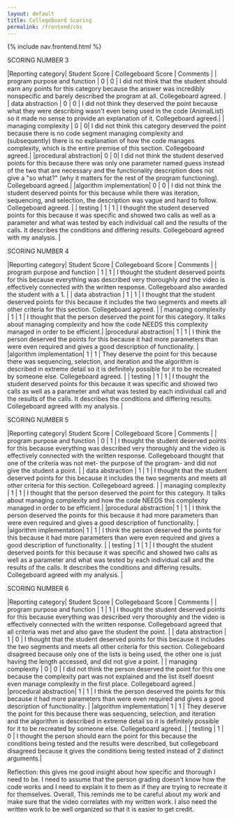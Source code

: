 ```yaml
---
layout: default
title: Collegeboard Scoring
permalink: /frontend/cbs
---
```


{% include nav.frontend.html %}

SCORING NUMBER 3

|Reporting category| Student Score | Collegeboard Score | Comments |
| program purpose and function | 0 | 0 | I did not think that the student should earn any points for this category because the answer was incredibly nonspecific and barely described the program at all. Collegeboard agreed. |
| data abstraction | 0 | 0 | I did not think they deserved the point because what they were describing wasn't even being used in the code (AnimalList) so it made no sense to provide an explanation of it. Collegeboard agreed.|
| managing complexity | 0 | 0| I did not think this category deserved the point because there is no code segment managing complexity and (subsequently) there is no explanation of how the code manages complexity, which is the entire premise of this section. Collegeboard agreed.|
|procedural abstraction| 0 | 0| I did not think the student deserved points for this because there was only one parameter named guess instead of the two that are necessary and the functionality description does not give a "so what?" (why it matters for the rest of the program functioning). Collegeboard agreed.| 
|algorithm implementation| 0 | 0 | I did not think the student deserved points for this because while there was iteration, sequencing, and selection, the description was vague and hard to follow. Collegeboard agreed. | 
| testing | 1 | 1 | I thought the student deserved points for this because it was specific and showed two calls as well as a parameter and what was tested by each individual call and the results of the calls. It describes the conditions and differing results. Collegeboard agreed with my analysis. |

SCORING NUMBER 4

|Reporting category| Student Score | Collegeboard Score | Comments |
| program purpose and function | 1 | 1 | I thought the student deserved points for this because everything was described very thoroughly and the video is effectively connected with the written response. Collegeboard also awarded the student with a 1. |
| data abstraction | 1 | 1 | I thought that the student deserved points for this because it includes the two segments and meets all other criteria for this section. Collegeboard agreed. |
| managing complexity | 1 | 1 | I thought that the person deserved the point for this category. It talks about managing complexity and how the code NEEDS this complexity managed in order to be efficient.|
|procedural abstraction| 1 | 1 | I think the person deserved the points for this because it had more parameters than were even required and gives a good description of functionality. | 
|algorithm implementation| 1 | 1 | They deserve the point for this because there was sequencing, selection, and iteration and the algorithm is described in extreme detail so it is definitely possible for it to be recreated by someone else. Collegeboard agreed. | 
| testing | 1 | 1 | I thought the student deserved points for this because it was specific and showed two calls as well as a parameter and what was tested by each individual call and the results of the calls. It describes the conditions and differing results. Collegeboard agreed with my analysis. |


SCORING NUMBER 5

|Reporting category| Student Score | Collegeboard Score | Comments |
| program purpose and function | 0 | 1 | I thought the student deserved points for this because everything was described very thoroughly and the video is effectively connected with the written response. Collegeboard thought that one of the criteria was not met- the purpose of the program- and did not give the student a point. |
| data abstraction | 1 | 1 | I thought that the student deserved points for this because it includes the two segments and meets all other criteria for this section. Collegeboard agreed. |
| managing complexity | 1 | 1 | I thought that the person deserved the point for this category. It talks about managing complexity and how the code NEEDS this complexity managed in order to be efficient.|
|procedural abstraction| 1 | 1 | I think the person deserved the points for this because it had more parameters than were even required and gives a good description of functionality. | 
|algorithm implementation| 1 | 1 | I think the person deserved the points for this because it had more parameters than were even required and gives a good description of functionality. | 
| testing | 1 | 1 | I thought the student deserved points for this because it was specific and showed two calls as well as a parameter and what was tested by each individual call and the results of the calls. It describes the conditions and differing results. Collegeboard agreed with my analysis. |

SCORING NUMBER 6

|Reporting category| Student Score | Collegeboard Score | Comments |
| program purpose and function | 1 | 1 | I thought the student deserved points for this because everything was described very thoroughly and the video is effectively connected with the written response. Collegeboard agreed that all criteria was met and also gave the student the point.  |
| data abstraction | 1 | 0 | I thought that the student deserved points for this because it includes the two segments and meets all other criteria for this section. Collegeboard disagreed because only one of the lists is being used, the other one is just having the length accessed, and did not give a point. |
| managing complexity | 0 | 0 | I did not think the person deserved the point for this one because the complexity part was not explained and the list itself doesnt even manage complexity in the first place. Collegeboard agreed.|
|procedural abstraction| 1 | 1 | I think the person deserved the points for this because it had more parameters than were even required and gives a good description of functionality. | 
|algorithm implementation| 1 | 1 | They deserve the point for this because there was sequencing, selection, and iteration and the algorithm is described in extreme detail so it is definitely possible for it to be recreated by someone else. Collegeboard agreed. | 
| testing | 1 | 0 | I thought the person should earn the point for this because the conditions being tested and the results were described, but collegeboard disagreed because it gives the conditions being tested instead of 2 distinct arguments.|


Reflection: this gives me good insight about how specific and thorough I need to be. I need to assume that the person grading doesn't know how the code works and I need to explain it to them as if they are trying to recreate it for themselves. Overall, This reminds me to be careful about my work and make sure that the video correlates with my written work. I also need the written work to be well organized so that it is easier to get credit. 

